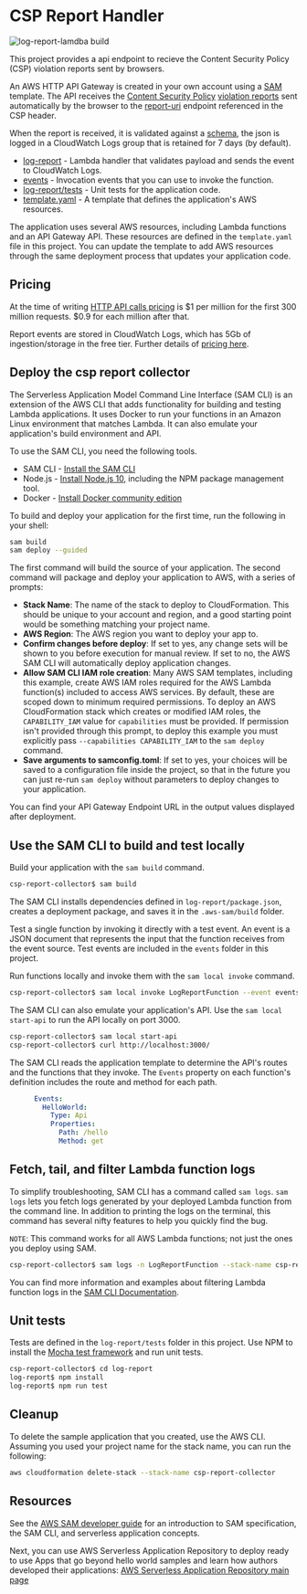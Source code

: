 # CSP Report Handler

![log-report-lamdba build](https://github.com/cpilsworth/csp-report-handler/workflows/Node.js%20CI/badge.svg)

This project provides a api endpoint to recieve the Content Security Policy (CSP) violation reports sent by browsers.

An AWS HTTP API Gateway is created in your own account using a [SAM](https://docs.aws.amazon.com/serverless-application-model/) template.  The API receives the [Content Security Policy](https://developer.mozilla.org/en-US/docs/Web/HTTP/CSP) [violation reports](https://developer.mozilla.org/en-US/docs/Web/HTTP/CSP#Sample_violation_report) sent automatically by the browser to the [report-uri](https://developer.mozilla.org/en-US/docs/Web/HTTP/CSP#Enabling_reporting) endpoint referenced in the CSP header.  

When the report is received, it is validated against a [schema](log-report/schema.json), the json is logged in a CloudWatch Logs group that is retained for 7 days (by default).

- [log-report](log-report) - Lambda handler that validates payload and sends the event to CloudWatch Logs.
- [events](events) - Invocation events that you can use to invoke the function.
- [log-report/tests](log-report/tests/unit) - Unit tests for the application code. 
- [template.yaml](template.yaml) - A template that defines the application's AWS resources.

The application uses several AWS resources, including Lambda functions and an API Gateway API. These resources are defined in the `template.yaml` file in this project. You can update the template to add AWS resources through the same deployment process that updates your application code.

## Pricing
At the time of writing [HTTP API calls pricing](https://aws.amazon.com/api-gateway/pricing/#HTTP_APIs) is $1 per million for the first 300 million requests. $0.9 for each million after that.  

Report events are stored in CloudWatch Logs, which has 5Gb of ingestion/storage in the free tier.  Further details of [pricing here](https://aws.amazon.com/cloudwatch/pricing/). 

## Deploy the csp report collector

The Serverless Application Model Command Line Interface (SAM CLI) is an extension of the AWS CLI that adds functionality for building and testing Lambda applications. It uses Docker to run your functions in an Amazon Linux environment that matches Lambda. It can also emulate your application's build environment and API.

To use the SAM CLI, you need the following tools.

* SAM CLI - [Install the SAM CLI](https://docs.aws.amazon.com/serverless-application-model/latest/developerguide/serverless-sam-cli-install.html)
* Node.js - [Install Node.js 10](https://nodejs.org/en/), including the NPM package management tool.
* Docker - [Install Docker community edition](https://hub.docker.com/search/?type=edition&offering=community)

To build and deploy your application for the first time, run the following in your shell:

```bash
sam build
sam deploy --guided
```

The first command will build the source of your application. The second command will package and deploy your application to AWS, with a series of prompts:

* **Stack Name**: The name of the stack to deploy to CloudFormation. This should be unique to your account and region, and a good starting point would be something matching your project name.
* **AWS Region**: The AWS region you want to deploy your app to.
* **Confirm changes before deploy**: If set to yes, any change sets will be shown to you before execution for manual review. If set to no, the AWS SAM CLI will automatically deploy application changes.
* **Allow SAM CLI IAM role creation**: Many AWS SAM templates, including this example, create AWS IAM roles required for the AWS Lambda function(s) included to access AWS services. By default, these are scoped down to minimum required permissions. To deploy an AWS CloudFormation stack which creates or modified IAM roles, the `CAPABILITY_IAM` value for `capabilities` must be provided. If permission isn't provided through this prompt, to deploy this example you must explicitly pass `--capabilities CAPABILITY_IAM` to the `sam deploy` command.
* **Save arguments to samconfig.toml**: If set to yes, your choices will be saved to a configuration file inside the project, so that in the future you can just re-run `sam deploy` without parameters to deploy changes to your application.

You can find your API Gateway Endpoint URL in the output values displayed after deployment.

## Use the SAM CLI to build and test locally

Build your application with the `sam build` command.

```bash
csp-report-collector$ sam build
```

The SAM CLI installs dependencies defined in `log-report/package.json`, creates a deployment package, and saves it in the `.aws-sam/build` folder.

Test a single function by invoking it directly with a test event. An event is a JSON document that represents the input that the function receives from the event source. Test events are included in the `events` folder in this project.

Run functions locally and invoke them with the `sam local invoke` command.

```bash
csp-report-collector$ sam local invoke LogReportFunction --event events/event.json --env-vars env.json
```

The SAM CLI can also emulate your application's API. Use the `sam local start-api` to run the API locally on port 3000.

```bash
csp-report-collector$ sam local start-api
csp-report-collector$ curl http://localhost:3000/
```

The SAM CLI reads the application template to determine the API's routes and the functions that they invoke. The `Events` property on each function's definition includes the route and method for each path.

```yaml
      Events:
        HelloWorld:
          Type: Api
          Properties:
            Path: /hello
            Method: get
```

## Fetch, tail, and filter Lambda function logs

To simplify troubleshooting, SAM CLI has a command called `sam logs`. `sam logs` lets you fetch logs generated by your deployed Lambda function from the command line. In addition to printing the logs on the terminal, this command has several nifty features to help you quickly find the bug.

`NOTE`: This command works for all AWS Lambda functions; not just the ones you deploy using SAM.

```bash
csp-report-collector$ sam logs -n LogReportFunction --stack-name csp-report-collector --tail
```

You can find more information and examples about filtering Lambda function logs in the [SAM CLI Documentation](https://docs.aws.amazon.com/serverless-application-model/latest/developerguide/serverless-sam-cli-logging.html).

## Unit tests

Tests are defined in the `log-report/tests` folder in this project. Use NPM to install the [Mocha test framework](https://mochajs.org/) and run unit tests.

```bash
csp-report-collector$ cd log-report
log-report$ npm install
log-report$ npm run test
```

## Cleanup

To delete the sample application that you created, use the AWS CLI. Assuming you used your project name for the stack name, you can run the following:

```bash
aws cloudformation delete-stack --stack-name csp-report-collector
```

## Resources

See the [AWS SAM developer guide](https://docs.aws.amazon.com/serverless-application-model/latest/developerguide/what-is-sam.html) for an introduction to SAM specification, the SAM CLI, and serverless application concepts.

Next, you can use AWS Serverless Application Repository to deploy ready to use Apps that go beyond hello world samples and learn how authors developed their applications: [AWS Serverless Application Repository main page](https://aws.amazon.com/serverless/serverlessrepo/)
